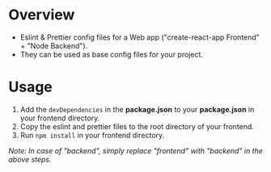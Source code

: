 # Overview #
- Eslint & Prettier config files for a Web app ("create-react-app Frontend" + "Node Backend").
- They can be used as base config files for your project.

# Usage #
1. Add the `devDependencies` in the **package.json** to your **package.json** in your frontend directory.
2. Copy the eslint and prettier files to the root directory of your frontend.
4. Run `npm install` in your frontend directory.

_Note: In case of "backend", simply replace "frontend" with "backend" in the above steps._